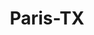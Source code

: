 ---
title: Paris-TX
slug: paris-tx
f_state:
- cms/state/texas.md
f_locations:
- cms/payday-loan/bonham-street-storage-5379.md
- cms/payday-loan/cash-express-7368.md
- cms/payday-loan/cash-express-7372.md
- cms/payday-loan/cash-express-7373.md
- cms/payday-loan/check-go-9943.md
- cms/payday-loan/checks-2-cash-14468.md
- cms/payday-loan/checks-2-cash-14470.md
- cms/payday-loan/checks-two-cash-14713.md
- cms/payday-loan/west-side-checking-28710.md
updated-on: '2024-05-30T13:41:28.615Z'
created-on: '2024-05-30T13:41:28.615Z'
published-on: '2024-05-30T13:54:32.469Z'
f_city: Paris
layout: '[city].html'
tags: city
---